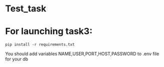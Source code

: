 # Test_task

# For launching task3:

`pip install -r requirements.txt`  

You should add variables NAME,USER,PORT,HOST,PASSWORD to .env file for your db

